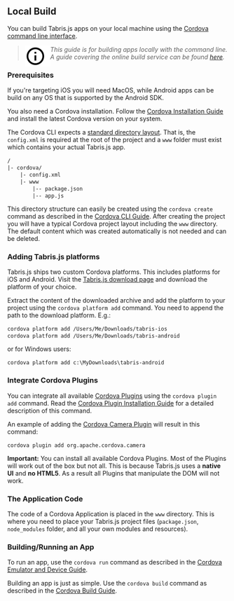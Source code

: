 ---
---
## Local Build

You can build Tabris.js apps on your local machine using the [Cordova command line interface](http://cordova.apache.org/docs/en/edge/guide_cli_index.md.html#The%20Command-Line%20Interface).

> <img align="left" src="img/note.png"> <i>This guide is for building apps locally with the command line. A guide covering the online build service can be found [here](build.md).</i>

### Prerequisites

If you're targeting iOS you will need MacOS, while Android apps can be build on any OS that is supported by the Android SDK.

You also need a Cordova installation. Follow the [Cordova Installation Guide](http://cordova.apache.org/docs/en/edge/guide_cli_index.md.html#The%20Command-Line%20Interface_installing_the_cordova_cli) and install the latest Cordova version on your system.

The Cordova CLI expects a [standard directory layout](http://cordova.apache.org/docs/en/latest/reference/cordova-cli/index.html#directory-structure). That is, the `config.xml` is required at the root of the project and a `www` folder must exist which contains your actual Tabris.js app.
```
/
|- cordova/
    |- config.xml
    |- www
        |-- package.json
        |-- app.js
```

This directory structure can easily be created using the `cordova create` command as described in the [Cordova CLI Guide](http://cordova.apache.org/docs/en/edge/guide_cli_index.md.html#The%20Command-Line%20Interface_create_the_app). After creating the project you will have a typical Cordova project layout including the `www` directory. The default content which was created automatically is not needed and can be deleted.

### Adding Tabris.js platforms
Tabris.js ships two custom Cordova platforms. This includes platforms for iOS and Android. Visit the [Tabris.js download page](https://tabrisjs.com/download) and download the platform of your choice.

Extract the content of the downloaded archive and add the platform to your project using the `cordova platform add` command. You need to append the path to the download platform. E.g.:

```
cordova platform add /Users/Me/Downloads/tabris-ios
cordova platform add /Users/Me/Downloads/tabris-android
```
or for Windows users:
```
cordova platform add c:\MyDownloads\tabris-android
```

### Integrate Cordova Plugins
You can integrate all available [Cordova Plugins](http://plugins.cordova.io/#/) using the `cordova plugin add` command. Read the [Cordova Plugin Installation Guide](http://cordova.apache.org/docs/en/edge/guide_cli_index.md.html#The%20Command-Line%20Interface_add_plugin_features) for a detailed description of this command.

An example of adding the [Cordova Camera Plugin](http://plugins.cordova.io/#/package/org.apache.cordova.camera) will result in this command:
```
cordova plugin add org.apache.cordova.camera
```

**Important:** You can install all available Cordova Plugins. Most of the Plugins will work out of the box but not all. This is because Tabris.js uses a **native UI** and **no HTML5**. As a result all Plugins that manipulate the DOM will not work.

### The Application Code
The code of a Cordova Application is placed in the `www` directory. This is where you need to place your Tabris.js project files (`package.json`, `node_modules` folder, and all your own modules and resources).

### Building/Running an App
To run an app, use the `cordova run` command as described in the [Cordova Emulator and Device Guide](http://cordova.apache.org/docs/en/edge/guide_cli_index.md.html#The%20Command-Line%20Interface_test_the_app_on_an_emulator_or_device).

Building an app is just as simple. Use the `cordova build` command as described in the [Cordova Build Guide](http://cordova.apache.org/docs/en/edge/guide_cli_index.md.html#The%20Command-Line%20Interface_build_the_app).

